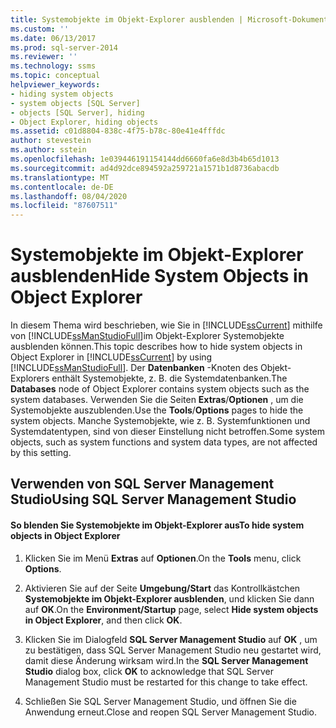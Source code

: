 ```yaml
---
title: Systemobjekte im Objekt-Explorer ausblenden | Microsoft-Dokumentation
ms.custom: ''
ms.date: 06/13/2017
ms.prod: sql-server-2014
ms.reviewer: ''
ms.technology: ssms
ms.topic: conceptual
helpviewer_keywords:
- hiding system objects
- system objects [SQL Server]
- objects [SQL Server], hiding
- Object Explorer, hiding objects
ms.assetid: c01d8804-838c-4f75-b78c-80e41e4fffdc
author: stevestein
ms.author: sstein
ms.openlocfilehash: 1e039446191154144dd6660fa6e8d3b4b65d1013
ms.sourcegitcommit: ad4d92dce894592a259721a1571b1d8736abacdb
ms.translationtype: MT
ms.contentlocale: de-DE
ms.lasthandoff: 08/04/2020
ms.locfileid: "87607511"
---
```

# <a name="hide-system-objects-in-object-explorer"></a><span data-ttu-id="c90e2-102">Systemobjekte im Objekt-Explorer ausblenden</span><span class="sxs-lookup"><span data-stu-id="c90e2-102">Hide System Objects in Object Explorer</span></span>
  <span data-ttu-id="c90e2-103">In diesem Thema wird beschrieben, wie Sie in [!INCLUDE[ssCurrent](../../includes/sscurrent-md.md)] mithilfe von [!INCLUDE[ssManStudioFull](../../includes/ssmanstudiofull-md.md)]im Objekt-Explorer Systemobjekte ausblenden können.</span><span class="sxs-lookup"><span data-stu-id="c90e2-103">This topic describes how to hide system objects in Object Explorer in [!INCLUDE[ssCurrent](../../includes/sscurrent-md.md)] by using [!INCLUDE[ssManStudioFull](../../includes/ssmanstudiofull-md.md)].</span></span> <span data-ttu-id="c90e2-104">Der **Datenbanken** -Knoten des Objekt-Explorers enthält Systemobjekte, z. B. die Systemdatenbanken.</span><span class="sxs-lookup"><span data-stu-id="c90e2-104">The **Databases** node of Object Explorer contains system objects such as the system databases.</span></span> <span data-ttu-id="c90e2-105">Verwenden Sie die Seiten **Extras**/**Optionen** , um die Systemobjekte auszublenden.</span><span class="sxs-lookup"><span data-stu-id="c90e2-105">Use the **Tools**/**Options** pages to hide the system objects.</span></span> <span data-ttu-id="c90e2-106">Manche Systemobjekte, wie z. B. Systemfunktionen und Systemdatentypen, sind von dieser Einstellung nicht betroffen.</span><span class="sxs-lookup"><span data-stu-id="c90e2-106">Some system objects, such as system functions and system data types, are not affected by this setting.</span></span>  
  
##  <a name="using-sql-server-management-studio"></a><a name="SSMSProcedure"></a> <span data-ttu-id="c90e2-107">Verwenden von SQL Server Management Studio</span><span class="sxs-lookup"><span data-stu-id="c90e2-107">Using SQL Server Management Studio</span></span>  
  
#### <a name="to-hide-system-objects-in-object-explorer"></a><span data-ttu-id="c90e2-108">So blenden Sie Systemobjekte im Objekt-Explorer aus</span><span class="sxs-lookup"><span data-stu-id="c90e2-108">To hide system objects in Object Explorer</span></span>  
  
1.  <span data-ttu-id="c90e2-109">Klicken Sie im Menü **Extras** auf **Optionen**.</span><span class="sxs-lookup"><span data-stu-id="c90e2-109">On the **Tools** menu, click **Options**.</span></span>  
  
2.  <span data-ttu-id="c90e2-110">Aktivieren Sie auf der Seite **Umgebung/Start** das Kontrollkästchen **Systemobjekte im Objekt-Explorer ausblenden**, und klicken Sie dann auf **OK**.</span><span class="sxs-lookup"><span data-stu-id="c90e2-110">On the **Environment/Startup** page, select **Hide system objects in Object Explorer**, and then click **OK**.</span></span>  
  
3.  <span data-ttu-id="c90e2-111">Klicken Sie im Dialogfeld **SQL Server Management Studio** auf **OK** , um zu bestätigen, dass SQL Server Management Studio neu gestartet wird, damit diese Änderung wirksam wird.</span><span class="sxs-lookup"><span data-stu-id="c90e2-111">In the **SQL Server Management Studio** dialog box, click **OK** to acknowledge that SQL Server Management Studio must be restarted for this change to take effect.</span></span>  
  
4.  <span data-ttu-id="c90e2-112">Schließen Sie SQL Server Management Studio, und öffnen Sie die Anwendung erneut.</span><span class="sxs-lookup"><span data-stu-id="c90e2-112">Close and reopen SQL Server Management Studio.</span></span>  
  
  
